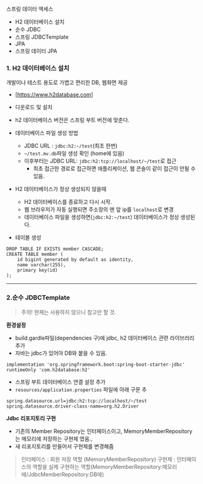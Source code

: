 스프링 데이터 액세스
- H2 데이터베이스 설치
- 순수 JDBC
- 스프링 JDBCTemplate
- JPA
- 스프링 데이터 JPA

### 1. H2 데이터베이스 설치
 개발이나 테스트 용도로 가볍고 편리한 DB, 웹화면 제공
 - [https://www.h2database.com]
 - 다운로드 및 설치
 - h2 데이터베이스 버전은 스프링 부트 버전에 맞춘다.
 - 데이터베이스 파일 생성 방법
	 - JDBC URL : `jdbc:h2:~/test`(최초 한번)
	 - `~/test.mv.db`파일 생성 확인 (home에 있음)
	 - 이후부터는 JDBC URL: `jdbc:h2:tcp://localhost/~/test`로 접근
		 - 최초 접근한 경로로 접근하면 애플리케이션, 웹 콘솔이 같이 접근이 안될 수 있음.

- H2 데이터베이스가 정상 생성되지 않을때
	- H2 데이터베이스를 종료하고 다시 시작.
	- 웹 브라우저가 자동 실행되면 주소창의 맨 앞 ip를 `localhost`로 변경
	- 데이터베이스 파일을 생성하면(`jdbc:h2:~/test`) 데이터베이스가 정상 생성된다.

- 테이블 생성
```
DROP TABLE IF EXISTS member CASCADE;
CREATE TABLE member (
	id bigint generated by default as identity,
	name varchar(255),
	primary key(id)
);
```

***

### 2.순수 JDBCTemplate 
>주의! 현재는 사용하지 않으니 참고만 할 것.

**환경설정**
- build.gardle파일(dependencies 구)에 jdbc, h2 데이터베이스 관련 라이브러리 추가
- 자바는 jdbc가 있어야 DB와 붙을 수 있음.
```
implementation 'org.springframework.boot:spring-boot-starter-jdbc'
runtimeOnly 'com.h2database:h2'
```

- 스프링 부트 데이터베이스 연결 설정 추가
- `resources/application.properties` 파일에 아래 구문 추
```
spring.datasource.url=jdbc:h2:tcp://localhost/~/test
spring.datasource.driver-class-name=org.h2.Driver
```


**Jdbc 리포지토리 구현**
- 기존의 Member Repository는 인터페이스이고, MemoryMemberRepository는 메모리에 저장하는 구현체 였음.,
- 새 리포지토리를 만들어서 구현체를 변경해줌

> 인터페이스 : 회원 저장 역할 (MemoryMemberRepository)
> 구현제 : 인터페이스의 역할을 실제 구현하는 역할(MemoryMemberRepository:메모리에/JdbcMemberRepository:DB에)

